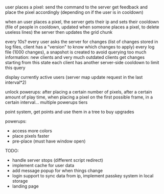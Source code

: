 user places a pixel: send the command to the server
get feedback and place the pixel accordingly (depending on if the user is in cooldown)

when an user places a pixel, the server gets their ip and sets their cooldown (file of people in cooldown, updated when someone places a pixel, to delete useless lines)
the server then updates the grid chunk

every 10s? every user asks the server for changes (list of changes stored in log files, client has a "version" to know which changes to apply)
every log file (1000 changes), a snapshot is created to avoid querying too much information: new clients and very much outdated clients get changes starting from this state
each client has another server-side cooldown to limit this query

display currently active users (server map update request in the last interval*2)

unlock powerups:
after placing a certain number of pixels, after a certain amount of play time, when placing a pixel on the first possible frame, in a certain interval...
multiple powerups tiers

point system, get points and use them in a tree to buy upgrades

powerups:
- access more colors
- place pixels faster
- pre-place (must have window open)

TODO:
- handle server stops (different script redirect)
- implement cache for user data
- add message popup for when things change
- login support to sync data from ip, implement passkey system in local storage
- landing page
